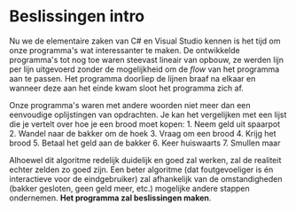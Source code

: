 # Beslissingen intro

Nu we de elementaire zaken van C\# en Visual Studio kennen is het tijd om onze programma's wat interessanter te maken. De ontwikkelde programma's tot nog toe waren steevast lineair van opbouw, ze werden lijn per lijn uitgevoerd zonder de mogelijkheid om de _flow_ van het programma aan te passen. Het programma doorliep de lijnen braaf na elkaar en wanneer deze aan het einde kwam sloot het programma zich af.

Onze programma's waren met andere woorden niet meer dan een eenvoudige oplijstingen van opdrachten. Je kan het vergelijken met een lijst die je vertelt over hoe je een brood moet kopen: 1. Neem geld uit spaarpot 2. Wandel naar de bakker om de hoek 3. Vraag om een brood 4. Krijg het brood 5. Betaal het geld aan de bakker 6. Keer huiswaarts 7. Smullen maar

Alhoewel dit algoritme redelijk duidelijk en goed zal werken, zal de realiteit echter zelden zo goed zijn. Een beter algoritme \(dat foutgevoeliger is én interactieve voor de eindgebruiker\) zal afhankelijk van de omstandigheden \(bakker gesloten, geen geld meer, etc.\) mogelijke andere stappen ondernemen. **Het programma zal beslissingen maken**.


